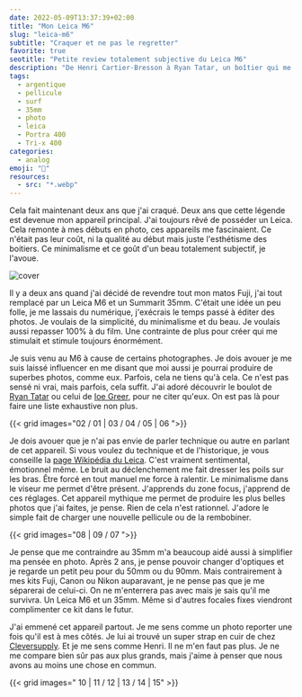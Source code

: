 ```yaml
---
date: 2022-05-09T13:37:39+02:00
title: "Mon Leica M6"
slug: "leica-m6"
subtitle: "Craquer et ne pas le regretter"
favorite: true
seotitle: "Petite review totalement subjective du Leica M6"
description: "De Henri Cartier-Bresson à Ryan Tatar, un boîtier qui me fait rêver, une marque que l'on ne présente plus"
tags:
  - argentique
  - pellicule
  - surf
  - 35mm
  - photo
  - leica
  - Portra 400
  - Tri-x 400
categories:
  - analog
emoji: "📸"
resources:
  - src: "*.webp"
---
```


Cela fait maintenant deux ans que j'ai craqué. Deux ans que cette légende est devenue mon appareil principal. J'ai toujours rêvé de posséder un Leica. Cela remonte à mes débuts en photo, ces appareils me fascinaient. Ce n'était pas leur coût, ni la qualité au début mais juste l'esthétisme des boitiers. Ce minimalisme et ce goût d'un beau totalement subjectif, je l'avoue.

![cover](cover)

Il y a deux ans quand j'ai décidé de revendre tout mon matos Fuji, j'ai tout remplacé par un Leica M6 et un Summarit 35mm. C'était une idée un peu folle, je me lassais du numérique, j'exécrais le temps passé à éditer des photos. Je voulais de la simplicité, du minimalisme et du beau. Je voulais aussi repasser 100% à du film. Une contrainte de plus pour créer qui me stimulait et stimule toujours énormément.

Je suis venu au M6 à cause de certains photographes. Je dois avouer je me suis laissé influencer en me disant que moi aussi je pourrai produire de superbes photos, comme eux. Parfois, cela ne tiens qu'à cela. Ce n'est pas sensé ni vrai, mais parfois, cela suffit. J'ai adoré découvrir le boulot de [Ryan Tatar](https://www.ryantatar.com/feral) ou celui de [Ioe Greer](https://www.instagram.com/ioegreer), pour ne citer qu'eux. On est pas là pour faire une liste exhaustive non plus.

{{< grid images="02 / 01 | 03 / 04 / 05 | 06 ">}}

Je dois avouer que je n'ai pas envie de parler technique ou autre en parlant de cet appareil. Si vous voulez du technique et de l'historique, je vous conseille la [page Wikipédia du Leica](https://fr.wikipedia.org/wiki/Leica_M6). C'est vraiment sentimental, émotionnel même. Le bruit au déclenchement me fait dresser les poils sur les bras. Être forcé en tout manuel me force à ralentir. Le minimalisme dans le viseur me permet d'être présent. J'apprends du zone focus, j'apprend de ces réglages. Cet appareil mythique me permet de produire les plus belles photos que j'ai faites, je pense. Rien de cela n'est rationnel. J'adore le simple fait de charger une nouvelle pellicule ou de la rembobiner.

{{< grid images="08 | 09 / 07 ">}}

Je pense que me contraindre au 35mm m'a beaucoup aidé aussi à simplifier ma pensée en photo. Après 2 ans, je pense pouvoir changer d'optiques et je regarde un petit peu pour du 50mm ou du 90mm. Mais contrairement à mes kits Fuji, Canon ou Nikon auparavant, je ne pense pas que je me séparerai de celui-ci. On ne m'enterrera pas avec mais je sais qu'il me survivra. Un Leica M6 et un 35mm. Même si d'autres focales fixes viendront complimenter ce kit dans le futur.

J'ai emmené cet appareil partout. Je me sens comme un photo reporter une fois qu'il est à mes côtés. Je lui ai trouvé un super strap en cuir de chez [Cleversupply](https://cleversupply.co/products/minimal-anchor-camera-strap-peak). Et je me sens comme Henri. Il ne m'en faut pas plus. Je ne me compare bien sûr pas aux plus grands, mais j'aime à penser que nous avons au moins une chose en commun.

{{< grid images=" 10 | 11 / 12 | 13 / 14 | 15" >}}
